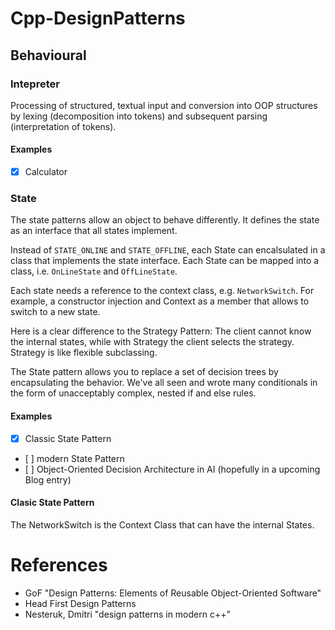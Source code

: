 # Cpp-DesignPatterns

## Behavioural

### Intepreter

Processing of structured, textual input and conversion into OOP structures by lexing (decomposition into tokens) and subsequent parsing (interpretation of tokens).

#### Examples

- [x] Calculator


### State

The state patterns allow an object to behave differently.
It defines the state as an interface that all states implement.


Instead of `STATE_ONLINE` and `STATE_OFFLINE`, each State can encalsulated in a class that implements the state interface. 
Each State can be mapped into a class, i.e. `OnLineState` and `OffLineState`.

Each state needs a reference to the context class, e.g. `NetworkSwitch`. 
For example, a constructor injection and Context as a member that allows to switch to a new state.

Here is a clear difference to the Strategy Pattern: The client cannot know the internal states, while with Strategy the client selects the strategy.  
Strategy is like flexible subclassing. 

The State pattern allows you to replace a set of decision trees by encapsulating the behavior. 
We've all seen and wrote many conditionals in the form of unacceptably complex, nested if and else rules.


#### Examples

- [x] Classic State Pattern 
- [ ] modern State Pattern 
- [ ] Object-Oriented Decision Architecture in AI (hopefully in a upcoming Blog entry)

#### Clasic State Pattern

The NetworkSwitch is the Context Class that can have the internal States.



# References

- GoF "Design Patterns: Elements of Reusable Object-Oriented Software"
- Head First Design Patterns
- Nesteruk, Dmitri  "design patterns in modern c++"
